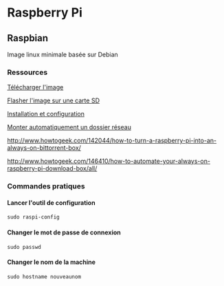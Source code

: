 # Raspberry Pi

## Raspbian
Image linux minimale basée sur Debian

### Ressources 
[Télécharger l'image](https://www.raspberrypi.org/downloads/raspbian/)

[Flasher l'image sur une carte SD](https://www.raspberrypi.org/documentation/installation/installing-images/linux.md)

[Installation et configuration](http://raspbian-france.fr/installer-raspbian-premier-demarrage-configuration/)

[Monter automatiquement un dossier réseau](http://geeks.noeit.com/mount-an-smb-network-drive-on-raspberry-pi/)

http://www.howtogeek.com/142044/how-to-turn-a-raspberry-pi-into-an-always-on-bittorrent-box/

http://www.howtogeek.com/146410/how-to-automate-your-always-on-raspberry-pi-download-box/all/

### Commandes pratiques

#### Lancer l'outil de configuration
`sudo raspi-config`

#### Changer le mot de passe de connexion
`sudo passwd`

#### Changer le nom de la machine
`sudo hostname nouveaunom`
